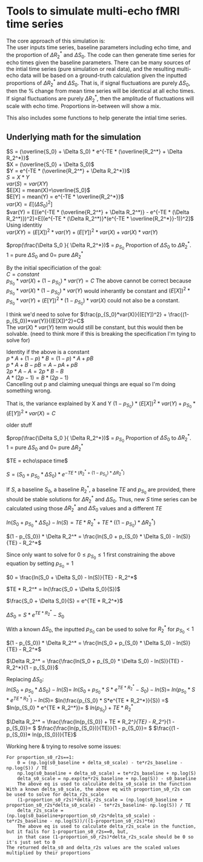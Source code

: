# Tools to simulate multi-echo fMRI time series

The core approach of this simulation is:  
The user inputs time series, baseline parameters including echo time,
and the proportion of $\Delta R_2^*$ and $\Delta S_0$.
The code can then generate time series for echo times given the baseline parameters.
There can be many sources of the intial time series (pure simulation or real data),
and the resulting multi-echo data will be based on a ground-truth calculation
given the inputted proportions of $\Delta R_2^*$ and $\Delta S_0$.
That is, if signal fluctuations are purely $\Delta S_0$,
then the % change from mean time series will be identical at all echo times.
If signal fluctuations are purely $\Delta R_2^*$,
then the amplitude of fluctuations will scale with echo time.
Proportions in-between will show a mix.

This also includes some functions to help generate the intial time series.


## Underlying math for the simulation

$S = (\overline{S_0} + \Delta S_0) * e^{-TE * (\overline{R_2^*} + \Delta R_2^*)}$  
$X = (\overline{S_0} + \Delta S_0)$  
$Y = e^{-TE * (\overline{R_2^*} + \Delta R_2^*)}$  
$S = X*Y$  
$var(S) = var(XY)$   
$E[X] = mean(X)=\overline{S_0}$  
$E[Y] = mean(Y) = e^{-TE * \overline{R_2^*}}$   
$var(X) = E[(\Delta S_0)^2]$  
$var(Y) = E[(e^{-TE * (\overline{R_2^*} + \Delta R_2^*)} - e^{-TE * (\Delta R_2^*)})^2]=E[(e^{-TE * (\Delta R_2^*)}*(e^{-TE * \overline{R_2^*}}-1))^2]$  
Using identitiy  
$var(XY) = (E[X])^2*var(Y) + (E[Y])^2*var(X) + var(X)*var(Y)$


$prop(\frac{\Delta S_0 }{ \Delta R_2^*})$ = $p_{S_0}$ Proportion of $\Delta S_0$ to $\Delta R_2^*$.  
1 = pure $\Delta S_0$ and 0= pure $\Delta R_2^*$

By the initial specificiation of the goal:  
$C = constant$  
$p_{S_0}*var(X) + (1-p_{S_0})*var(Y) = C$
The above cannot be correct because $p_{S_0}*var(X)*(1-p_{S_0})*var(Y)$ would inherantly be constant and $(E[X])^2*p_{S_0}*var(Y) + (E[Y])^2*(1-p_{S_0})*var(X)$ could not also be a constant.


I think we'd need to solve for
$\frac{p_{S_0}*var(X)}{(E[Y])^2} + \frac{(1-p_{S_0})*var(Y)}{(E[X])^2}=C$  
The $var(X)*var(Y)$ term would still be constant, but this would then be solvable. (need to think more if this is breaking the specification I'm tying to solve for)

Identity if the above is a constant  
$p*A + (1-p)*B = (1-p)*A + pB$  
$p*A +B -pB = A - pA +pB$  
$2p*A-A = 2p*B-B$  
$A*(2p-1) = B*(2p-1)$  
Cancelling out p and claiming unequal things are equal so I'm doing something wrong.
 
That is, the variance explained by X and Y
$(1-p_{S_0})*(E[X])^2*var(Y) + p_{S_0}*(E[Y])^2*var(X) = C$


older stuff

$prop(\frac{\Delta S_0 }{ \Delta R_2^*})$ = $p_{S_0}$ Proportion of $\Delta S_0$ to $\Delta R_2^*$.  
1 = pure $\Delta S_0$ and 0= pure $\Delta R_2^*$

$TE = echo\space  time$

$S = (S_0 + p_{S_0} * \Delta S_0) * e^{-TE * (R_2^* + (1 - p_{S_0}) * \Delta R_2^*)}$

If $S$, a baseline $S_0$, a baseline $R_2^*$, a baseline $TE$ and $p_{S_0}$ are provided, there should be stable solutions for $\Delta R_2^*$ and $\Delta S_0$.
Thus, new $S$ time series can be calculated using those $\Delta R_2^*$ and $\Delta S_0$ values and a different $TE$

$ln(S_0 + p_{S_0} * \Delta S_0) - ln(S)  = TE * R_2^* + TE * ((1 - p_{S_0}) * \Delta R_2^*)$

$(1 - p_{S_0}) * \Delta R_2^* = \frac{ln(S_0 + p_{S_0} * \Delta S_0) - ln(S)}{TE} - R_2^*$

Since only want to solve for $0 \leq p_{S_0} \leq1$ first constraining the above equation by setting $p_{S_0}=1$

$0 = \frac{ln(S_0 + \Delta S_0) - ln(S)}{TE} - R_2^*$

$TE * R_2^*  = ln(\frac{S_0 + \Delta S_0}{S})$

$\frac{S_0 + \Delta S_0}{S} = e^{TE * R_2^*}$

$\Delta S_0 = S*e^{TE * R_2^*} - S_0$

With a known $\Delta S_0$, the inputted $p_{S_0}$ can be used to solve for $R_2^*$ for $p_{S_0}\lt1$

$(1 - p_{S_0}) * \Delta R_2^* = \frac{ln(S_0 + p_{S_0} * \Delta S_0) - ln(S)}{TE} - R_2^*$

$\Delta R_2^* = \frac{\frac{ln(S_0 + p_{S_0} * \Delta S_0) - ln(S)}{TE} - R_2^*}{1 - p_{S_0}}$

Replacing ${\Delta S_0}$:  
$ln(S_0 + p_{S_0} * \Delta S_0) - ln(S) =$
$ln(S_0 + p_{S_0} * S*e^{TE * R_2^*} - S_0) - ln(S) =$
$ln(p_{S_0} * S*e^{TE * R_2^*}) - ln(S) =$
$ln(\frac{p_{S_0} * S*e^{TE * R_2^*}}{S}) =$
$ln(p_{S_0} * e^{TE * R_2^*})= $
$ln(p_{S_0}) +  TE * R_2^*$

$\Delta R_2^* = \frac{\frac{ln(p_{S_0}) +  TE * R_2^*}{TE} - R_2^*}{1 - p_{S_0}}= $
$\frac{\frac{ln(p_{S_0})}{TE}}{1 - p_{S_0}}= $
$\frac{(1 - p_{S_0})* ln(p_{S_0})}{TE}$


Working here & trying to resolve some issues:

    For proportion_s0_r2s==1:
        0 = (np.log(s0_baseline + delta_s0_scale) - te*r2s_baseline - np.log(S)) / TE
        np.log(s0_baseline + delta_s0_scale) = te*r2s_baseline + np.log(S)
        delta_s0_scale = np.exp(te*r2s_baseline + np.log(S)) - s0_baseline
        The above eq is used to calculate delta_s0_scale in the function
    With a known delta_s0_scale, the above eq with proportion_s0_r2s can be used to solve for delta_r2s_scale
        (1-proportion_s0_r2s)*delta_r2s_scale = (np.log(s0_baseline + proportion_s0_r2s*delta_s0_scale) - te*r2s_baseline- np.log(S)) / TE
        delta_r2s_scale = (np.log(s0_baseline+proportion_s0_r2s*delta_s0_scale) - te*r2s_baseline - np.log(S))/((1-proportion_s0_r2s)*te)
        The above eq is used to calculate delta_r2s_scale in the function, but it fails for 1-proportion_s0_r2s==0, but,
        in that case (1-proportion_s0_r2s)*delta_r2s_scale should be 0 so it's just set to 0
    The returned delta_s0 and delta_r2s values are the scaled values multiplied by their proportions